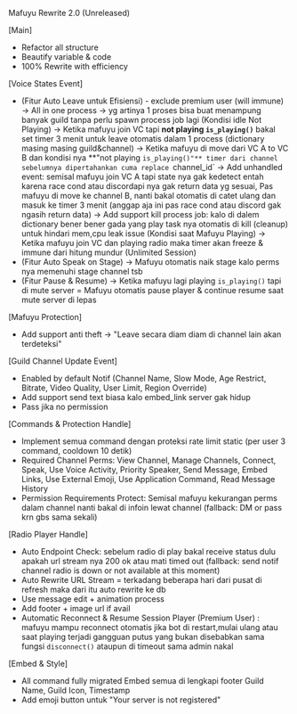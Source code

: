 Mafuyu Rewrite 2.0 (Unreleased)

[Main]
- Refactor all structure
- Beautify variable & code 
- 100% Rewrite with efficiency

[Voice States Event]
- (Fitur Auto Leave untuk Efisiensi) - exclude premium user (will immune)
  -> All in one process -> yg artinya 1 proses bisa buat menampung banyak guild tanpa perlu spawn process job lagi
  (Kondisi idle Not Playing)
  -> Ketika mafuyu join VC tapi **not playing `is_playing()`** bakal set timer 3 menit untuk leave otomatis dalam 1 process (dictionary masing masing guild&channel)
  -> Ketika mafuyu di move dari VC A to VC B dan kondisi nya **"not playing `is_playing()"** timer dari channel sebelumnya dipertahankan cuma replace `channel_id`
  -> Add unhandled event: semisal mafuyu join VC A tapi state nya gak kedetect entah karena race cond atau discordapi nya gak return data yg sesuai, Pas mafuyu di move ke channel B, nanti bakal otomatis di catet ulang dan masuk ke timer 3 menit (anggap aja ini pas race cond atau discord gak ngasih return data)
  -> Add support kill process job: kalo di dalem dictionary bener bener gada yang play task nya otomatis di kill (cleanup) untuk hindari mem,cpu leak issue
  (Kondisi saat Mafuyu Playing)
   -> Ketika mafuyu join VC dan playing radio maka timer akan freeze & immune dari hitung mundur (Unlimited Session)
- (Fitur Auto Speak on Stage)
  -> Mafuyu otomatis naik stage kalo perms nya memenuhi stage channel tsb
- (Fitur Pause & Resume)
  -> Ketika mafuyu lagi playing `is_playing()` tapi di mute server = Mafuyu otomatis pause player & continue resume saat mute server di lepas

[Mafuyu Protection]
- Add support anti theft -> "Leave secara diam diam di channel lain akan terdeteksi"

[Guild Channel Update Event]
- Enabled by default Notif (Channel Name, Slow Mode, Age Restrict, Bitrate, Video Quality, User Limit, Region Override)
- Add support send text biasa kalo embed_link server gak hidup
- Pass jika no permission

[Commands & Protection Handle]
- Implement semua command dengan proteksi rate limit static (per user 3 command, cooldown 10 detik)
- Required Channel Perms: View Channel, Manage Channels, Connect, Speak, Use Voice Activity, Priority Speaker, Send Message, Embed Links, Use External Emoji, Use Application Command, Read Message History
- Permission Requirements Protect: Semisal mafuyu kekurangan perms dalam channel nanti bakal di infoin lewat channel (fallback: DM or pass krn gbs sama sekali)

[Radio Player Handle]
- Auto Endpoint Check: sebelum radio di play bakal receive status dulu apakah url stream nya 200 ok atau mati timed out (fallback: send notif channel radio is down or not available at this moment)
- Auto Rewrite URL Stream = terkadang beberapa hari dari pusat di refresh maka dari itu auto rewrite ke db
- Use message edit + animation process
- Add footer + image url if avail
- Automatic Reconnect & Resume Session Player (Premium User) : mafuyu mampu reconnect otomatis jika bot di restart,mulai ulang atau saat playing terjadi gangguan putus yang bukan disebabkan sama fungsi `disconnect()` ataupun di timeout sama admin nakal

[Embed & Style]
- All command fully migrated Embed semua di lengkapi footer Guild Name, Guild Icon, Timestamp
- Add emoji button untuk "Your server is not registered"
